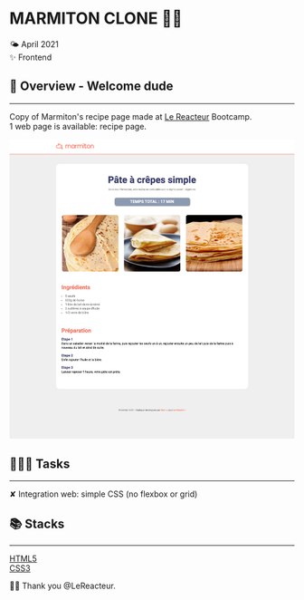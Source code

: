 # MARMITON CLONE 🥞🧇

🌤 April 2021  
✨ Frontend

## 🌈 Overview - Welcome dude

---

Copy of Marmiton's recipe page made at [Le Reacteur](https://www.lereacteur.io/) Bootcamp.  
1 web page is available: recipe page.

![Recipe web page](./assets/img/marmiton-final.png)

## 👩🏻‍💻 Tasks

---

✘ Integration web: simple CSS (no flexbox or grid)

## 📚 Stacks

---

[HTML5](https://www.w3schools.com/html/default.asp)  
[CSS3](https://www.w3schools.com/css/default.asp)

🙏🏻 Thank you @LeReacteur.
